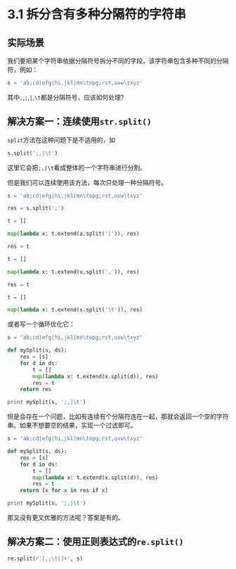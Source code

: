 # 3.1 拆分含有多种分隔符的字符串

## 实际场景

我们要把某个字符串依据分隔符号拆分不同的字段，该字符串包含多种不同的分隔符，例如：

```python
s = 'ab;cd|efg|hi,jkl|mn\topg;rst,uvw\txyz'
```

其中`,`,`;`,`|`,`\t`都是分隔符号，应该如何处理?

## 解决方案一：连续使用`str.split()`

`split`方法在这种问题下是不适用的，如

```python
s.split(';,|\t')
```

这里它会把`;,|\t`看成整体的一个字符串进行分割。

但是我们可以连续使用该方法，每次只处理一种分隔符号。

```python
s = 'ab;cd|efg|hi,jkl|mn\topg;rst,uvw\txyz'

res = s.split(';')

t = []

map(lambda x: t.extend(x.split('|')), res)

res = t

t = []

map(lambda x: t.extend(x.split(',')), res)

res = t

t = []

map(lambda x: t.extend(x.split('\t')), res)
```

或者写一个循环优化它：

```python
s = 'ab;cd|efg|hi,jkl|mn\topg;rst,uvw\txyz'

def mySplit(s, ds):
    res = [s]
    for d in ds:
        t = []
        map(lambda x: t.extend(x.split(d)), res)
        res = t
    return res

print mySplit(s, ';,|\t')
```

但是会存在一个问题，比如有连续有个分隔符连在一起，那就会返回一个空的字符串。如果不想要空的结果，实现一个过滤即可。

```python
s = 'ab;cd|efg|hi,jkl|mn\topg;rst,uvw\txyz'

def mySplit(s, ds):
    res = [s]
    for d in ds:
        t = []
        map(lambda x: t.extend(x.split(d)), res)
        res = t
    return [x for x in res if x]

print mySplit(s, ';,|\t')
```

那又没有更又优雅的方法呢？答案是有的。

## 解决方案二：使用正则表达式的`re.split()`

```python
re.split(r'[,;\t|]+', s)
```
